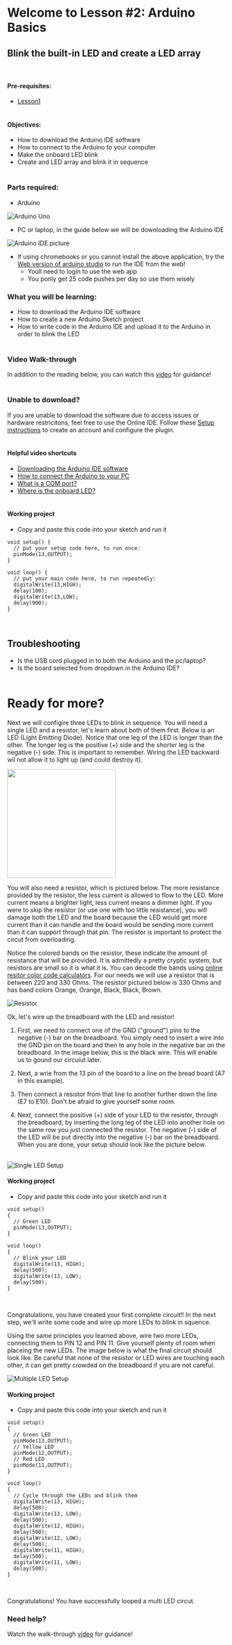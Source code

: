 # Welcome to Lesson #2: Arduino Basics

## Blink the built-in LED and create a LED array
<br>

#### Pre-requisites:
- [Lesson1](https://github.com/StateFarm-STEM/hablogger/tree/main/c/arduino/lesson1)
<br><br>

#### Objectives:
- How to download the Arduino IDE software
- How to connect to the Arduino to your computer
- Make the onboard LED blink 
- Create and LED array and blink it in sequence
<br><br>

### Parts required:
- Arduino 

![Arduino Uno](/c/arduino/lesson4/screenshots/arduino-uno-r3.png)
- PC or laptop, in the guide below we will be downloading the Arduino IDE

![Arduino IDE picture](/c/arduino/lesson4/screenshots/arduino-ide.png)
- If using chromebooks or you cannot install the above application, try the [Web version of arduino studio](https://create.arduino.cc/editor) to run the IDE from the web!
  - Youll need to login to use the web app
  - You ponly get 25 code pushes per day so use them wisely 

### What you will be learning:
- How to download the Arduino IDE software
- How to create a new Arduino Sketch project
- How to write code in the Arduino IDE and upload it to the Arduino in order to blink the LED
<br><br>

### Video Walk-through
In addition to the reading below, you can watch this [video](videos/Lesson2.mp4?raw=true) for guidance!
<br><br>

<!-- ## Guide
Click this link and watch the YouTube video [Arduino basics with hands on labs](https://youtu.be/fJWR7dBuc18?t=1)
<br><br> -->

### Unable to download?
If you are unable to download the software due to access issues or hardware restricitons, feel free to use the Online IDE. Follow these [Setup instructions](https://docs.arduino.cc/arduino-cloud/getting-started/getting-started-web-editor) to create an account and configure the plugin.
<br><br>

#### Helpful video shortcuts
- [Downloading the Arduino IDE software](https://youtu.be/fJWR7dBuc18?t=167)
- [How to connect the Arduino to your PC](https://youtu.be/fJWR7dBuc18?t=437)
- [What is a COM port?](https://youtu.be/fJWR7dBuc18?t=556)
- [Where is the onboard LED?](https://youtu.be/fJWR7dBuc18?t=715)
<br><br>

#### Working project
- Copy and paste this code into your sketch and run it
```
void setup() {
  // put your setup code here, to run once:
  pinMode(13,OUTPUT);
}

void loop() {
  // put your main code here, to run repeatedly:
  digitalWrite(13,HIGH);
  delay(100);
  digitalWrite(13,LOW); 
  delay(900);
}
```
<br>

## Troubleshooting
- Is the USB cord plugged in to both the Arduino and the pc/laptop?
- Is the board selected from dropdown in the Arduino IDE?
<br><br>

# Ready for more?
Next we will configire three LEDs to blink in sequence. You will need a single LED and a resistor, let's learn about both of them first. Below is an LED (Light Emitting Diode). Notice that one leg of the LED is longer than the other. The longer leg is the positive (+) side and the shorter leg is the negative (-) side. This is important to remember. Wiring the LED backward wil not allow it to light up (and could destroy it).

<img src=images/LED.jpg width="250" >

You will also need a resistor, which is pictured below. The more resistance provided by the resistor, the less current is allowed to flow to the LED. More current means a brighter light, less current means a dimmer light. If you were to skip the resistor (or use one with too little resistance), you will damage both the LED and the board because the LED would get more current than it can handle and the board would be sending more current than it can support through that pin. The resistor is important to protect the circut from overloading.

Notice the colored bands on the resistor, these indicate the amount of resistance that will be provided. It is admittedly a pretty cryptic system, but resistors are small so it is what it is. You can decode the bands using [online resitor color code calculators](https://circuitdigest.com/calculators/5-band-resistor-color-code-calculator). For our needs we will use a resistor that is between 220 and 330 Ohms. The resistor pictured below is 330 Ohms and has band colors Orange, Orange, Black, Black, Brown.

![Resistor](/c/arduino/lesson2/images/Resistor.jpg)

Ok, let's wire up the breadboard with the LED and resistor!

1. First, we need to connect one of the GND ("ground") pins to the negative (-) bar on the breadboard. You simply need to insert a wire into the GND pin on the board and then to any hole in the negative bar on the breadboard. In the image below, this is the black wire. This will enable us to gound our circuiut later. 

2. Next, a wrie from the 13 pin of the board to a line on the bread board (A7 in this example). 
3. Then connect a resistor from that line to another further down the line (E7 to E10). Don't be afraid to give yourself some room. 
4. Next, connect the positive (+) side of your LED to the resistor, through the breadboard, by inserting the long leg of the LED into another hole on the same row you just connected the resistor. The negative (-) side of the LED will be put directly into the negative (-) bar on the breadboard. When you are done, your setup should look like the picture below.
<br><br>

![Single LED Setup](/c/arduino/lesson2/images/SingleLight.jpg)

#### Working project
- Copy and paste this code into your sketch and run it
```
void setup()
{
  // Green LED
  pinMode(13,OUTPUT);
}

void loop()
{
  // Blink your LED
  digitalWrite(13, HIGH);
  delay(500);
  digitalWrite(13, LOW);
  delay(500);
}
```
<br>

Congratulations, you have created your first complete circuit!! In the next step, we'll write some code and wire up more LEDs to blink in squence.

Using the same principles you learned above, wire two more LEDs, connecting them to PIN 12 and PIN 11. Give yourself plenty of room when placeing the new LEDs. The image below is what the final circuit should look like. Be careful that none of the resistor or LED wires are touching each other, it can get pretty crowded on the breadboard if you are not careful.

![Multiple LED Setup](/c/arduino/lesson2/images/MultiLight.jpg)

#### Working project
- Copy and paste this code into your sketch and run it
```
void setup()
{
  // Green LED
  pinMode(13,OUTPUT);
  // Yellow LED
  pinMode(12,OUTPUT);
  // Red LED
  pinMode(11,OUTPUT);
}

void loop()
{
  // Cycle through the LEDs and blink them
  digitalWrite(13, HIGH);
  delay(500);
  digitalWrite(13, LOW);
  delay(500);
  digitalWrite(12, HIGH);
  delay(500);
  digitalWrite(12, LOW);
  delay(500);
  digitalWrite(11, HIGH);
  delay(500);
  digitalWrite(11, LOW);
  delay(500);
}
```
<br>

Congratulations! You have successfully looped a multi LED circut.

### Need help?
Watch the walk-through [video](videos/Lesson2.mp4?raw=true) for guidance!